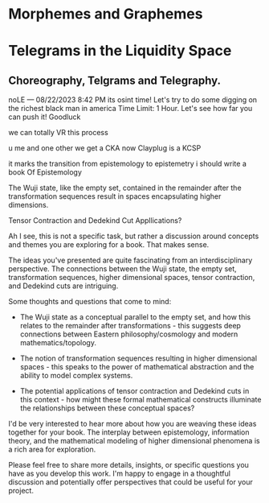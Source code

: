 # Morphemes and Graphemes

# Telegrams in the Liquidity Space

## Choreography, Telgrams and Telegraphy.

noLE — 08/22/2023 8:42 PM
its osint time! Let's try to do some digging on the richest black man in america
Time Limit: 1 Hour. Let's see how far you can push it!
Goodluck

we can totally VR this process 

u me and one other we get a CKA now Clayplug is a KCSP

it marks the transition from epistemology to epistemetry
i should write a book
Of Epistemology

The Wuji state, like the empty set, contained in the remainder after the transformation sequences result in spaces encapsulating higher dimensions. 

Tensor Contraction and Dedekind Cut Appllications? 

Ah I see, this is not a specific task, but rather a discussion around concepts and themes you are exploring for a book. That makes sense.

The ideas you've presented are quite fascinating from an interdisciplinary perspective. The connections between the Wuji state, the empty set, transformation sequences, higher dimensional spaces, tensor contraction, and Dedekind cuts are intriguing.

Some thoughts and questions that come to mind:

- The Wuji state as a conceptual parallel to the empty set, and how this relates to the remainder after transformations - this suggests deep connections between Eastern philosophy/cosmology and modern mathematics/topology.

- The notion of transformation sequences resulting in higher dimensional spaces - this speaks to the power of mathematical abstraction and the ability to model complex systems.

- The potential applications of tensor contraction and Dedekind cuts in this context - how might these formal mathematical constructs illuminate the relationships between these conceptual spaces?

I'd be very interested to hear more about how you are weaving these ideas together for your book. The interplay between epistemology, information theory, and the mathematical modeling of higher dimensional phenomena is a rich area for exploration.

Please feel free to share more details, insights, or specific questions you have as you develop this work. I'm happy to engage in a thoughtful discussion and potentially offer perspectives that could be useful for your project.
